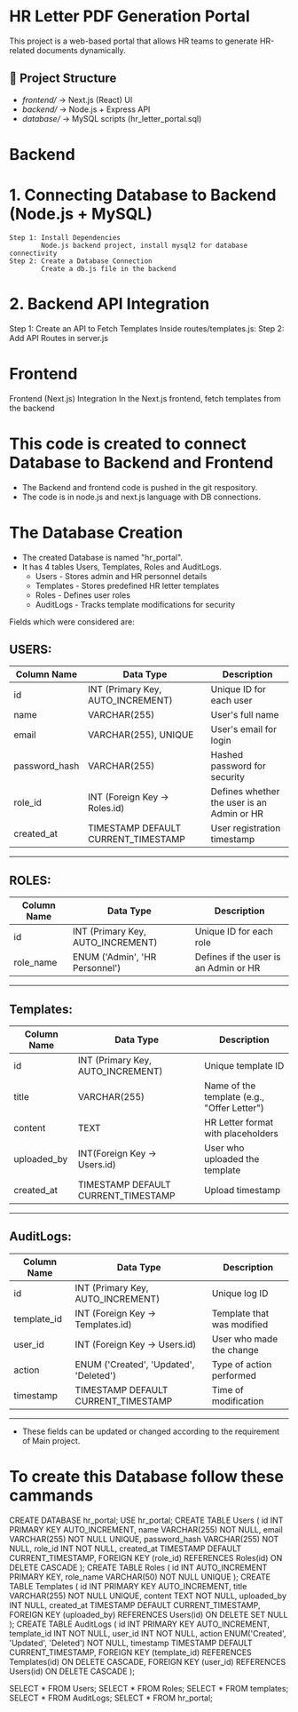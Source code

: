 # HR Letter PDF Generation Portal

This project is a web-based portal that allows HR teams to generate HR-related documents dynamically.

## 📂 Project Structure
- *frontend/* → Next.js (React) UI
- *backend/* → Node.js + Express API
- *database/* → MySQL scripts (hr_letter_portal.sql)

# Backend
  # 1. Connecting Database to Backend (Node.js + MySQL)
    Step 1: Install Dependencies
            Node.js backend project, install mysql2 for database connectivity
    Step 2: Create a Database Connection
            Create a db.js file in the backend
# 2. Backend API Integration
Step 1: Create an API to Fetch Templates
        Inside routes/templates.js:
Step 2: Add API Routes in server.js

 # Frontend
   Frontend (Next.js) Integration
   In the Next.js frontend, fetch templates from the backend

# This code is created to connect Database to Backend and Frontend
- The Backend and frontend code is pushed in the git respository.
- The code is in node.js and next.js language with DB connections.

# The Database Creation
- The created Database is named "hr_portal".
- It has 4 tables Users, Templates, Roles and AuditLogs.
  * Users - Stores admin and HR personnel details
  * Templates - Stores predefined HR letter templates
  * Roles - Defines user roles
  * AuditLogs - Tracks template modifications for security
    
Fields which were considered are:

USERS:
---------------------------------------------------------------------------------------------------
Column Name	  |Data Type	                           |  Description
--------------|--------------------------------------|---------------------------------------------
id	          | INT (Primary Key, AUTO_INCREMENT)	   | Unique ID for each user
name	        | VARCHAR(255)	                       | User's full name
email       	| VARCHAR(255), UNIQUE	               | User's email for login
password_hash |	VARCHAR(255)	                       | Hashed password for security
role_id	      | INT (Foreign Key → Roles.id)         | Defines whether the user is an Admin or HR
created_at	  | TIMESTAMP DEFAULT CURRENT_TIMESTAMP	 | User registration timestamp
-----------------------------------------------------------------------------------------------------

ROLES:
---------------------------------------------------------------------------------------------------
Column Name	  |Data Type	                           |  Description
--------------|--------------------------------------|---------------------------------------------
id	          |INT (Primary Key, AUTO_INCREMENT)	   |  Unique ID for each role
role_name	    |ENUM ('Admin', 'HR Personnel')        |	Defines if the user is an Admin or HR
-----------------------------------------------------------------------------------------------------

Templates:
---------------------------------------------------------------------------------------------------
Column Name	  |Data Type	                           |  Description
--------------|--------------------------------------|---------------------------------------------
id	          | INT (Primary Key, AUTO_INCREMENT)	   |  Unique template ID
title	        |VARCHAR(255)	                         | Name of the template (e.g., "Offer Letter")
content	      |TEXT	                                 | HR Letter format with placeholders
uploaded_by	  |INT(Foreign Key → Users.id)	         | User who uploaded the template
created_at	  |TIMESTAMP DEFAULT CURRENT_TIMESTAMP	 | Upload timestamp
-----------------------------------------------------------------------------------------------------

AuditLogs:
---------------------------------------------------------------------------------------------------
Column Name	  |Data Type	                            |  Description
--------------|-------------------------------------- |---------------------------------------------
id	          | INT (Primary Key, AUTO_INCREMENT)	    | Unique log ID
template_id   |	INT (Foreign Key → Templates.id)	    | Template that was modified
user_id       |	INT (Foreign Key → Users.id)	        | User who made the change
action	      | ENUM ('Created', 'Updated', 'Deleted')| Type of action performed
timestamp	    | TIMESTAMP DEFAULT CURRENT_TIMESTAMP	  | Time of modification
-----------------------------------------------------------------------------------------------------
- These fields can be updated or changed according to the requirement of Main project.

# To create this Database follow these cammands
CREATE DATABASE hr_portal;
USE hr_portal;
CREATE TABLE Users (
    id INT PRIMARY KEY AUTO_INCREMENT,
    name VARCHAR(255) NOT NULL,
    email VARCHAR(255) NOT NULL UNIQUE,
    password_hash VARCHAR(255) NOT NULL,
    role_id INT NOT NULL,
    created_at TIMESTAMP DEFAULT CURRENT_TIMESTAMP,
    FOREIGN KEY (role_id) REFERENCES Roles(id) ON DELETE CASCADE
);
CREATE TABLE Roles (
    id INT AUTO_INCREMENT PRIMARY KEY,
    role_name VARCHAR(50) NOT NULL UNIQUE
);
CREATE TABLE Templates (
    id INT PRIMARY KEY AUTO_INCREMENT,
    title VARCHAR(255) NOT NULL UNIQUE,
    content TEXT NOT NULL,
    uploaded_by INT NULL, 
    created_at TIMESTAMP DEFAULT CURRENT_TIMESTAMP,
    FOREIGN KEY (uploaded_by) REFERENCES Users(id) ON DELETE SET NULL
);
CREATE TABLE AuditLogs (
    id INT PRIMARY KEY AUTO_INCREMENT,
    template_id INT NOT NULL,
    user_id INT NOT NULL,
    action ENUM('Created', 'Updated', 'Deleted') NOT NULL,
    timestamp TIMESTAMP DEFAULT CURRENT_TIMESTAMP,
    FOREIGN KEY (template_id) REFERENCES Templates(id) ON DELETE CASCADE,
    FOREIGN KEY (user_id) REFERENCES Users(id) ON DELETE CASCADE
);

SELECT * FROM Users;
SELECT * FROM Roles;
SELECT * FROM templates;
SELECT * FROM AuditLogs;
SELECT * FROM hr_portal;
